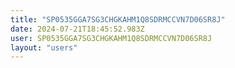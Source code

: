```yaml
---
title: "SP0535GGA7SG3CHGKAHM1Q8SDRMCCVN7D06SR8J"
date: 2024-07-21T18:45:52.983Z
user: SP0535GGA7SG3CHGKAHM1Q8SDRMCCVN7D06SR8J
layout: "users"
---
```

    